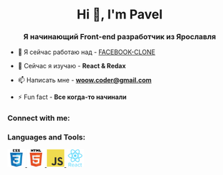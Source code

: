 <h1 align="center">Hi 👋, I'm Pavel </h1>
<h3 align="center">Я начинающий Front-end разработчик из Ярославля</h3>

- 🔭 Я сейчас работаю над - [FACEBOOK-CLONE](https://github.com/WoowCoder/FACEBOOK-CLONE)

- 🌱 Сейчас я изучаю - **React & Redax**

- 📫 Написать мне - **woow.coder@gmail.com**

- ⚡ Fun fact - **Все когда-то начинали**

<h3 align="left">Connect with me:</h3>
<p align="left">
</p>

<h3 align="left">Languages and Tools:</h3>
<p align="left"> <a href="https://www.w3schools.com/css/" target="_blank" rel="noreferrer"> 
<img src="https://raw.githubusercontent.com/devicons/devicon/master/icons/css3/css3-original-wordmark.svg" alt="css3" width="40" height="40"/> </a> 
<a href="https://www.w3.org/html/" target="_blank" rel="noreferrer"> 
<img src="https://raw.githubusercontent.com/devicons/devicon/master/icons/html5/html5-original-wordmark.svg" alt="html5" width="40" height="40"/> </a> 
<a href="https://developer.mozilla.org/en-US/docs/Web/JavaScript" target="_blank" rel="noreferrer"> 
<img src="https://raw.githubusercontent.com/devicons/devicon/master/icons/javascript/javascript-original.svg" alt="javascript" width="40" height="40"/> </a> 
<a href="https://reactjs.org/" target="_blank" rel="noreferrer"> 
<img src="https://raw.githubusercontent.com/devicons/devicon/master/icons/react/react-original-wordmark.svg" alt="react" width="40" height="40"/> </a> </p>
